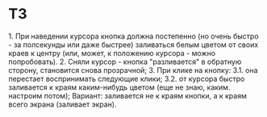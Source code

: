 # ТЗ
1\. При наведении курсора кнопка должна постепенно (но очень быстро - за полсекунды или даже быстрее) заливаться белым цветом от своих краев к центру (или, может, к положению курсора - можно попробовать).
2\. Сняли курсор - кнопка "разливается" в обратную сторону, становится снова прозрачной;
3\. При клике на кнопку:
3\.1\. она перестает воспринимать следующие клики;
3\.2\. от курсора быстро заливается к краям каким-нибудь цветом (еще не знаю, каким. настроим потом); Вариант: заливается не к краям кнопки, а к краям всего экрана (заливает экран).
